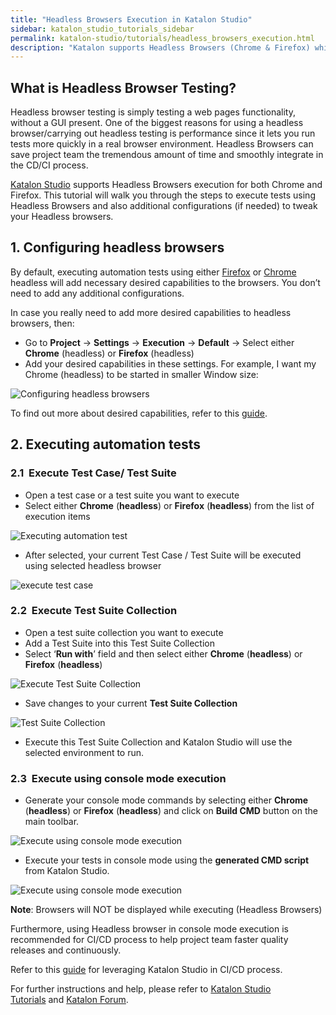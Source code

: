 ```yaml
---
title: "Headless Browsers Execution in Katalon Studio"
sidebar: katalon_studio_tutorials_sidebar
permalink: katalon-studio/tutorials/headless_browsers_execution.html
description: "Katalon supports Headless Browsers (Chrome & Firefox) which can save project team tremendous amount of time and smoothly integrate in the CD/CI process."
---
```

[](#)

**What is Headless Browser Testing?**
-------------------------------------

Headless browser testing is simply testing a web pages functionality, without a GUI present. One of the biggest reasons for using a headless browser/carrying out headless testing is performance since it lets you run tests more quickly in a real browser environment. Headless Browsers can save project team the tremendous amount of time and smoothly integrate in the CD/CI process.

[Katalon Studio](https://www.katalon.com) supports Headless Browsers execution for both Chrome and Firefox. This tutorial will walk you through the steps to execute tests using Headless Browsers and also additional configurations (if needed) to tweak your Headless browsers.

**1\. Configuring headless browsers**
-------------------------------------

By default, executing automation tests using either [Firefox](https://developer.mozilla.org/en-US/Firefox/Headless_mode) or [Chrome](https://developers.google.com/web/updates/2017/04/headless-chrome) headless will add necessary desired capabilities to the browsers. You don’t need to add any additional configurations.

In case you really need to add more desired capabilities to headless browsers, then:

*   Go to **Project** -\> **Settings** -\> **Execution** -\> **Default** -\> Select either **Chrome** (headless) or **Firefox** (headless)
*   Add your desired capabilities in these settings. For example, I want my Chrome (headless) to be started in smaller Window size:

![Configuring headless browsers](../../images/katalon-studio/tutorials/headless_browsers_execution/Configuring-headless-browsers.png)

To find out more about desired capabilities, refer to this [guide](https://github.com/SeleniumHQ/selenium/wiki/DesiredCapabilities).

**2\. Executing automation tests**
----------------------------------

### **2.1  Execute Test Case/ Test Suite**

*   Open a test case or a test suite you want to execute
*   Select either **Chrome** (**headless**) or **Firefox** (**headless**) from the list of execution items

![Executing automation test](../../images/katalon-studio/tutorials/headless_browsers_execution/Executing-automation-test.png)

*   After selected, your current Test Case / Test Suite will be executed using selected headless browser

![execute test case](../../images/katalon-studio/tutorials/headless_browsers_execution/execute-test-case.png)

### **2.2  Execute Test Suite Collection**

*   Open a test suite collection you want to execute
*   Add a Test Suite into this Test Suite Collection
*   Select ‘**Run with**’ field and then select either **Chrome** (**headless**) or **Firefox** (**headless**)

![Execute Test Suite Collection](../../images/katalon-studio/tutorials/headless_browsers_execution/Execute-Test-Suite-Collection.png)

*   Save changes to your current **Test Suite Collection**

![Test Suite Collection](../../images/katalon-studio/tutorials/headless_browsers_execution/Test-Suite-Collection.png)

*   Execute this Test Suite Collection and Katalon Studio will use the selected environment to run.

### **2.3  Execute using console mode execution**

*   Generate your console mode commands by selecting either **Chrome** (**headless**) or **Firefox** (**headless**) and click on **Build CMD** button on the main toolbar.

![Execute using console mode execution](../../images/katalon-studio/tutorials/headless_browsers_execution/Execute-using-console-mode-execution.png)

*   Execute your tests in console mode using the **generated CMD script** from Katalon Studio.

![Execute using console mode execution](../../images/katalon-studio/tutorials/headless_browsers_execution/Execute-using-console-mode-execution-2.png)

**Note**: Browsers will NOT be displayed while executing (Headless Browsers)

Furthermore, using Headless browser in console mode execution is recommended for CI/CD process to help project team faster quality releases and continuously.

Refer to this [guide](https://docs.katalon.com/pages/viewpage.action?pageId=786527) for leveraging Katalon Studio in CI/CD process.

For further instructions and help, please refer to [Katalon Studio Tutorials](https://www.katalon.com/resources-center/tutorials/) and [Katalon Forum](https://forum.katalon.com/).

[](#modal-id-popup)